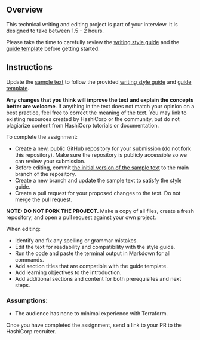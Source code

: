 ## Overview 

This technical writing and editing project is part of your interview. It is designed to take between 1.5 - 2 hours.

Please take the time to carefully review the [writing style guide](../styling-guide-snippet.md) and the [guide template](../guide-template.md) before getting started.

## Instructions


Update the [sample text](terraform-getting-started.md) to follow the provided [writing style guide](../styling-guide-snippet.md) and
[guide template](../guide-template.md).

**Any changes that you think will improve the text and explain the concepts better are welcome**. If anything in the text does not match your opinion on a best practice, feel free to correct the meaning of the text. You may link to existing resources created by HashiCorp or the community, but do not plagiarize content from HashiCorp tutorials or documentation. 

To complete the assignment:
- Create a new, public GitHub repository for your submission (do not fork this repository). Make sure the repository is publicly accessible so we can review your submission.
- Before editing, commit [the initial version of the sample text](terraform-getting-started.md) to the main branch of the repository. 
- Create a new branch and update the sample text to satisfy the style guide.
- Create a pull request for your proposed changes to the text. Do not merge the pull request.

**NOTE: DO NOT FORK THE PROJECT.** Make a copy of all files, create a fresh repository, and open a pull request against your own project.

When editing:
- Identify and fix any spelling or grammar mistakes.
- Edit the text for readability and compatibility with the style guide.
- Run the code and paste the terminal output in Markdown for all commands. 
- Add section titles that are compatible with the guide template.
- Add learning objectives to the introduction.
- Add additional sections and content for both prerequisites and next steps. 

### Assumptions: 
- The audience has none to minimal experience with Terraform.

Once you have completed the assignment, send a link to your PR to the HashiCorp recruiter.